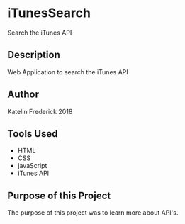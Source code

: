 # iTunesSearch
Search the iTunes API

## Description

Web Application to search the iTunes API

## Author

Katelin Frederick 2018 

## Tools Used
* HTML
* CSS
* javaScript
* iTunes API

## Purpose of this Project
The purpose of this project was to learn more about API's.

